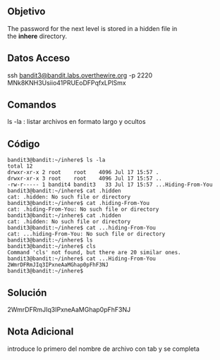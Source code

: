 ## Objetivo
The password for the next level is stored in a hidden file in the **inhere** directory.
## Datos Acceso 
ssh bandit3@bandit.labs.overthewire.org -p 2220
MNk8KNH3Usiio41PRUEoDFPqfxLPlSmx
## Comandos
ls -la : listar archivos en formato largo y ocultos
## Código
```
bandit3@bandit:~/inhere$ ls -la
total 12
drwxr-xr-x 2 root    root    4096 Jul 17 15:57 .
drwxr-xr-x 3 root    root    4096 Jul 17 15:57 ..
-rw-r----- 1 bandit4 bandit3   33 Jul 17 15:57 ...Hiding-From-You
bandit3@bandit:~/inhere$ cat .hidden
cat: .hidden: No such file or directory
bandit3@bandit:~/inhere$ cat .hiding-From-You
cat: .hiding-From-You: No such file or directory
bandit3@bandit:~/inhere$ cat .hidden
cat: .hidden: No such file or directory
bandit3@bandit:~/inhere$ cat ...hiding-From-You
cat: ...hiding-From-You: No such file or directory
bandit3@bandit:~/inhere$ ls
bandit3@bandit:~/inhere$ cls
Command 'cls' not found, but there are 20 similar ones.
bandit3@bandit:~/inhere$ cat ...Hiding-From-You
2WmrDFRmJIq3IPxneAaMGhap0pFhF3NJ
bandit3@bandit:~/inhere$
```

## Solución 
2WmrDFRmJIq3IPxneAaMGhap0pFhF3NJ
## Nota Adicional
 introduce lo primero del nombre de archivo con tab y se completa
 
